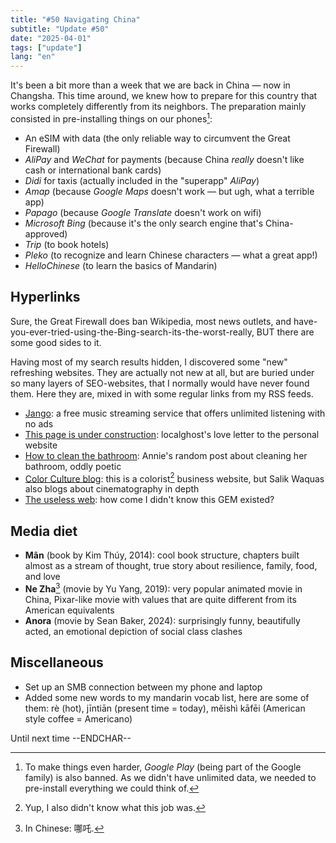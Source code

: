 ```yaml
---
title: "#50 Navigating China"
subtitle: "Update #50"
date: "2025-04-01"
tags: ["update"]
lang: "en"
---
```


It's been a bit more than a week that we are back in China — now in Changsha. This time around, we knew how to prepare for this country that works completely differently from its neighbors. The preparation mainly consisted in pre-installing things on our phones[^1]:

- An eSIM with data (the only reliable way to circumvent the Great Firewall)
- _AliPay_ and _WeChat_ for payments (because China _really_ doesn't like cash or international bank cards)
- _Didi_ for taxis (actually included in the "superapp" _AliPay_)
- _Amap_ (because _Google Maps_ doesn't work — but ugh, what a terrible app)
- _Papago_ (because _Google Translate_ doesn't work on wifi)
- _Microsoft Bing_ (because it's the only search engine that's China-approved)
- _Trip_ (to book hotels)
- _Pleko_ (to recognize and learn Chinese characters — what a great app!)
- _HelloChinese_ (to learn the basics of Mandarin)

## Hyperlinks

Sure, the Great Firewall does ban Wikipedia, most news outlets, and have-you-ever-tried-using-the-Bing-search-its-the-worst-really, BUT there are some good sides to it.

Having most of my search results hidden, I discovered some "new" refreshing websites. They are actually not new at all, but are buried under so many layers of SEO-websites, that I normally would have never found them. Here they are, mixed in with some regular links from my RSS feeds.

- [Jango](https://www.jango.com): a free music streaming service that offers unlimited listening with no ads
- [This page is under construction](https://localghost.dev/blog/this-page-is-under-construction/): localghost's love letter to the personal website
- [How to clean the bathroom](https://anniemueller.com/posts/how-to-clean-the-bathroom): Annie's random post about cleaning her bathroom, oddly poetic
- [Color Culture blog](https://colorculture.org/category/cinematography/): this is a colorist[^2] business website, but Salik Waquas also blogs about cinematography in depth
- [The useless web](https://theuselessweb.com/): how come I didn't know this GEM existed?

## Media diet

- **Mãn** (book by Kim Thúy, 2014): cool book structure, chapters built almost as a stream of thought, true story about resilience, family, food, and love
- **Ne Zha**[^3] (movie by Yu Yang, 2019): very popular animated movie in China, Pixar-like movie with values that are quite different from its American equivalents
- **Anora** (movie by Sean Baker, 2024): surprisingly funny, beautifully acted, an emotional depiction of social class clashes

## Miscellaneous

- Set up an SMB connection between my phone and laptop
- Added some new words to my mandarin vocab list, here are some of them: rè (hot), jīntiān (present time = today), měishì kāfēi (American style coffee = Americano)

Until next time --ENDCHAR--

[^1]: To make things even harder, _Google Play_ (being part of the Google family) is also banned. As we didn't have unlimited data, we needed to pre-install everything we could think of.
[^2]: Yup, I also didn't know what this job was.
[^3]: In Chinese: 哪吒.
